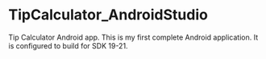 # TipCalculator_AndroidStudio
Tip Calculator Android app. This is my first complete Android application. It is configured to build for SDK 19-21.
